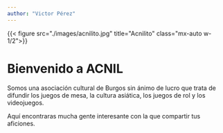 ```yaml
---
author: "Victor Pérez"
---
```


{{< figure src="./images/acnilito.jpg" title="Acnilito" class="mx-auto w-1/2">}}

# Bienvenido a **ACNIL**

Somos una asociación cultural de Burgos sin ánimo de lucro que trata de difundir los juegos de mesa, la cultura asiática, los juegos de rol y los videojuegos.

Aquí encontraras mucha gente interesante con la que compartir tus aficiones.

